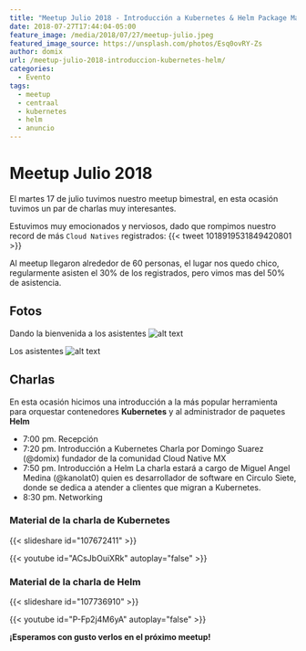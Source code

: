 ```yaml
---
title: "Meetup Julio 2018 - Introducción a Kubernetes & Helm Package Manager"
date: 2018-07-27T17:44:04-05:00
feature_image: /media/2018/07/27/meetup-julio.jpeg
featured_image_source: https://unsplash.com/photos/Esq0ovRY-Zs
author: domix
url: /meetup-julio-2018-introduccion-kubernetes-helm/
categories:
  - Evento
tags:
  - meetup
  - centraal
  - kubernetes
  - helm
  - anuncio
---
```


# Meetup Julio 2018

El martes 17 de julio tuvimos nuestro meetup bimestral, en esta ocasión tuvimos un par de charlas muy interesantes.

Estuvimos muy emocionados y nerviosos, dado que rompimos nuestro record de más `Cloud Natives` registrados:
{{< tweet 1018919531849420801 >}}

Al meetup llegaron alrededor de 60 personas, el lugar nos quedo chico, regularmente asisten el 30% de los registrados, pero vimos mas del 50% de asistencia.

## Fotos

Dando la bienvenida a los asistentes
![alt text][01]

Los asistentes
![alt text][02]


## Charlas

En esta ocasión hicimos una introducción a la más popular herramienta para orquestar contenedores **Kubernetes** y al administrador de paquetes **Helm**

* 7:00 pm. Recepción
* 7:20 pm. Introducción a Kubernetes
Charla por Domingo Suarez (@domix) fundador de la comunidad Cloud Native MX
* 7:50 pm. Introducción a Helm
La charla estará a cargo de Miguel Angel Medina (@kanolat0) quien es
desarrollador de software en Circulo Siete, donde se dedica a atender
a clientes que migran a Kubernetes.
* 8:30 pm. Networking

### Material de la charla de Kubernetes

{{< slideshare id="107672411" >}}

{{< youtube id="ACsJbOuiXRk" autoplay="false" >}}


### Material de la charla de Helm

{{< slideshare id="107736910" >}}

{{< youtube id="P-Fp2j4M6yA" autoplay="false" >}}


**¡Esperamos con gusto verlos en el próximo meetup!**

[01]: /media/2018/07/27/photo1.jpg "Casa llena"
[02]: /media/2018/07/27/photo2.jpg "Casa llena"
[03]: https://twitter.com/gojcs